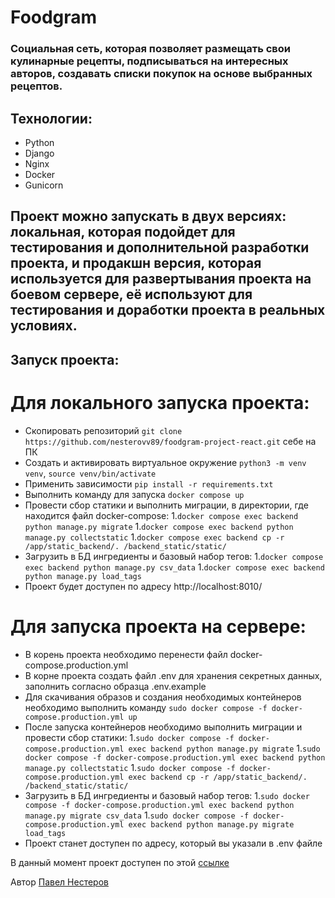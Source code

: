 # Foodgram

### Социальная сеть, которая позволяет размещать свои кулинарные рецепты, подписываться на интересных авторов, создавать списки покупок на основе выбранных рецептов.

## Технологии:
* Python
* Django
* Nginx
* Docker
* Gunicorn


## Проект можно запускать в двух версиях: локальная, которая подойдет для тестирования и дополнительной разработки проекта, и продакшн версия, которая используется для развертывания проекта на боевом сервере, её используют для тестирования и доработки проекта в реальных условиях.

## Запуск проекта:

# Для локального запуска проекта:
- Скопировать репозиторий `git clone https://github.com/nesterovv89/foodgram-project-react.git` себе на ПК
- Создать и активировать виртуальное окружение `python3 -m venv venv`, `source venv/bin/activate`
- Применить зависимости `pip install -r requirements.txt`
- Выполнить команду для запуска `docker compose up`
- Провести сбор статики и выполнить миграции, в директории, где находится файл docker-compose:
1.`docker compose exec backend python manage.py migrate`
1.`docker compose exec backend python manage.py collectstatic`
1.`docker compose exec backend cp -r /app/static_backend/. /backend_static/static/`
- Загрузить в БД ингредиенты и базовый набор тегов:
1.`docker compose exec backend python manage.py csv_data`
1.`docker compose exec backend python manage.py load_tags`
- Проект будет доступен по адресу http://localhost:8010/

# Для запуска проекта на сервере:
- В корень проекта необходимо перенести файл docker-compose.production.yml
- В корне проекта создать файл .env для хранения секретных данных, заполнить согласно образца .env.example
- Для скачивания образов и создания необходимых контейнеров необходимо выполнить команду `sudo docker compose -f docker-compose.production.yml up`
- После запуска контейнеров необходимо выполнить миграции и провести сбор статики:
1.`sudo docker compose -f docker-compose.production.yml exec backend python manage.py migrate`
1.`sudo docker compose -f docker-compose.production.yml exec backend python manage.py collectstatic`
1.`sudo docker compose -f docker-compose.production.yml exec backend cp -r /app/static_backend/. /backend_static/static/`
- Загрузить в БД ингредиенты и базовый набор тегов:
1.`sudo docker compose -f docker-compose.production.yml exec backend python manage.py migrate csv_data`
1.`sudo docker compose -f docker-compose.production.yml exec backend python manage.py migrate load_tags`
- Проект станет доступен по адресу, который вы указали в .env файле


В данный момент проект доступен по этой [ссылке](https://food-gram0.ddns.net)

Автор [Павел Нестеров](https://github.com/nesterovv89)  

